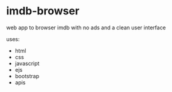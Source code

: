 # imdb-browser

web app to browser imdb with no ads and a clean user interface

uses:
- html
- css
- javascript
- ejs 
- bootstrap
- apis
